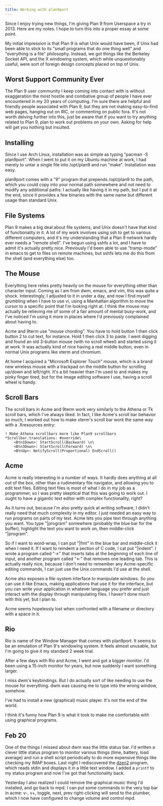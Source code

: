 ```yaml
---
title: Working with plan9port
---
```


Since I enjoy trying new things,
I'm giving Plan 9 from Userspace a try in 2013.
Here are my notes.
I hope to turn this into a proper essay at some point.

My initial impression is that Plan 9 is what Unix would have been,
if Unix had been able to stick to its "small programs that do one thing well"
and "everything is a file" philosophy.
Instead, we got things like the Berkeley Socket API,
and the X windowing system,
which while unquestionably useful,
were sort of foreign design concepts placed on top of Unix.

Worst Support Community Ever
---------------------------

The Plan 9 user community
I keep coming into contact with is without exaggeration the
most hostile and combative group of people
I have ever encountered in my 20 years of computing.
I'm sure there are helpful and friendly people associated with Plan 9,
but they are not making easy-to-find web pages,
hanging out on IRC,
or commenting on public fora.
It's not worth delving further into this,
just be aware that if you want to try anything related to Plan 9,
plan to work out problems on your own.
Asking for help will get you nothing but insulted.


Installing
--------

Since I use Arch Linux,
installation was as simple as typing "pacman -S plan9port".
When I went to put it on my Ubuntu machine at work,
I had merely to untar a single file into /opt/plan9 and run "make".
Installation was easy.

plan9port comes with a "9" program that prepends /opt/plan9 to the path,
which you could copy into your normal path somewhere and not need to modify any additional paths.
I actually like having it in my path,
but I put it at the end,
since it provides a few binaries with the same name but different usage than standard Unix.


File Systems
------------

Plan 9 makes a big deal about file systems,
and Unix doesn't have that kind of functionality in it.
A lot of my work involves using ssh to get to various different computers,
and it's my understanding that a Plan 9 network hardly ever needs a "remote shell".
I've begun using sshfs a lot,
and I have to admit it's actually pretty nice.
Previously I'd been able to use "tramp-mode" in emacs to get to files on remote machines,
but sshfs lets me do this from the shell (and everything else) too.



The Mouse
----------

Everything here relies pretty heavily on the mouse for everything other than character input.
Coming as I am from dwm, emacs, and vim,
this was quite a shock.
Interestingly, I adjusted to it in under a day,
and now I find myself grumbling when I have to use vi,
using a Manhattan algorithm to move the cursor to a specific point that I'm looking right at.
I think the mouse may actually be relieving me of some of a fair amount of mental busy-work,
and I've noticed I'm using it more in places where I'd previously complained about having to.

Acme and 9term use "mouse chording".
You have to hold button 1 then click button 2 to cut text, for instance.
Hold 1 then click 3 to paste.
I went digging and found an old 3-button mouse (with no scroll wheel)
and started using it at work.
It was actually kind of nice having a real middle button,
even in normal Unix programs like xterm and chromium.

At home I acquired a "Microsoft Explorer Touch" mouse,
which is a brand new wireless mouse with a trackpad on the middle button
for scrolling up/down and left/right.
It's a bit heavier than I'm used to and makes my pinky finger tired,
but for the image editing software I use,
having a scroll wheel is handy.


Scroll Bars
--------

The scroll bars in Acme and 9term work very similarly to the Athena or Tk scroll bars,
which I've always liked.
In fact, I like Acme's scroll bar behavior so much,
I worked out how to make xterm's scroll bar work the same way
with a .Xresources entry:

	! Make Athena scrollbars more like Plan9 scrollbars
	*Scrollbar.translations: #override\
		<Btn1Down>: StartScroll(Backward) \n\
		<Btn3Down>: StartScroll(Forward) \n\
		<BtnUp>: NotifyScroll(Proportional) EndScroll()


Acme
----

Acme is really interesting in a number of ways.
It hardly does anything at all out of the box,
other than a rudimentary file navigator,
and allowing you to edit text files.
Editing text files is most of what I do in my job as a programmer,
so I was pretty skeptical that this was going to work out.
I ought to have a gigantic text editor with complex functionality,
right?

As it turns out,
because I'm also pretty quick at writing software,
I didn't really need that much complexity in my editor.
I just needed an easy way to run programs on parts of my text.
Acme lets you pipe text through anything you want.
You type "|program" somewhere (probably the blue bar for the buffer),
highlight the text you want to work on,
then middle-click "|program".

So if I want to word-wrap,
I can put "|fmt" in the blue bar and middle-click it when I need it.
If I want to reindent a section of C code,
I cat put "|indent".
I wrote a program called "→" that inserts tabs at the beginning of each line of input,
and another program called "←" that removes one leading tab.
This is actually really nice,
because I don't need to remember any Acme-specific editing commands,
I can just use the Unix commands I'd use at the shell.

Acme also exposes a file-system interface to manipulate windows.
So you can use it like Emacs,
making applications that use it for the interface,
but you can write your application in whatever language you prefer
and just interact with the display through manipulating files.
I haven't done much with this yet,
but I plan to.

Acme seems hopelessly lost when confronted with a filename or directory
with a space in it.


Rio
---

Rio is name of the Window Manager that comes with plan9port.
It seems to be an emulation of Plan 9's windowing system.
It feels almost unusable,
but I'm going to give it my standard 2 week trial.

After a few days with Rio and Acme,
I went and got a bigger monitor.
I'd been using a 15-inch monitor for years,
but now suddenly I want something larger.

I miss dwm's keybindings.
But I do actually sort of like needing to use the mouse for everything.
dwm was causing me to type into the wrong window, somehow.

I've had to install a new (graphical) music player.
It's not the end of the world.

I think it's funny how Plan 9 is what it took to make me comfortable with using
graphical programs.



Feb 20
-------

One of the things I missed about dwm was the little status bar.
I'd written a clever little
status program
to monitor various things (time, battery, load average)
and run a shell script periodically to do more expensive things like
checking my IMAP boxes.
Last night I rediscovered the
[dzen2](https://github.com/robm/dzen)
program,
which reads stdin and displays it in a little text window.
I added a `printf` to my status program and now I've got that functionality back.

Yesterday I also realized I could remove the graphical music thing I'd installed,
and go back to mpd.
I can put some commands in the very top bar in acme:
v-, v+, toggle, next, prev
right-clicking will send to the plumber,
which I now have configured to change volume and control mpd.

